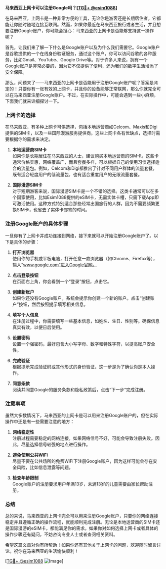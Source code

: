 **马来西亚上网卡可以注册Google吗？[[TG💪+ @esim1088](https://t.me/s/esim1088)]**

在马来西亚，上网卡是一种非常方便的工具，无论你是游客还是长期居住者，它都能让你随时随地连接互联网。然而，如果你最近在马来西亚旅行或者生活，并且想要注册Google账户，你可能会担心：马来西亚的上网卡是否能够支持这一操作呢？

首先，让我们来了解一下什么是Google账户以及为什么我们需要它。Google账户是谷歌提供的一个在线身份验证服务，通过这个账户，你可以访问谷歌的各种服务，比如Gmail、YouTube、Google Drive等。对于许多人来说，拥有一个Google账户是非常必要的，因为它不仅提供了便利，还为我们的数字生活增添了安全保障。

那么，问题来了——马来西亚的上网卡是否能用于注册Google账户呢？答案是肯定的！只要你有一张有效的上网卡，并且你的设备能够正常联网，那么你就完全可以在马来西亚注册Google账户。不过，在实际操作中，可能会遇到一些小麻烦，下面我们就来详细探讨一下。

### 上网卡的选择

在马来西亚，有多种上网卡可供选择，包括本地运营商如Celcom、Maxis和Digi提供的SIM卡，以及一些国际漫游服务提供商。这些上网卡各有优缺点，选择时需要根据你的需求来决定。

1. **本地运营商SIM卡**  
   如果你是长期居住在马来西亚的人士，建议购买本地运营商的SIM卡。这些卡通常价格实惠，网络覆盖广，而且套餐多样，可以根据自己的使用习惯选择适合的流量包。例如，Celcom和Digi都推出了针对不同用户群体的流量套餐，既有适合轻度用户的低流量包，也有适合重度用户的无限流量套餐。

2. **国际漫游SIM卡**  
   对于短期游客来说，国际漫游SIM卡是一个不错的选择。这类卡通常可以在多个国家使用，比如Esim1088提供的eSIM卡，无需实体卡槽，只需下载App即可激活使用。这种方式特别适合那些经常出国旅行的人群，因为不需要频繁更换SIM卡，也省去了实体卡邮寄的时间。

### 注册Google账户的具体步骤

一旦你有了上网卡并成功连接到网络，接下来就可以开始注册Google账户了。以下是具体的步骤：

1. **打开浏览器**  
   使用你的手机或平板电脑，打开任意一款浏览器（如Chrome、Firefox等），输入“www.google.com”进入Google官网。

2. **点击登录按钮**  
   在页面右上角，你会看到一个“登录”按钮，点击它。

3. **创建新账户**  
   如果你还没有Google账户，系统会提示你创建一个新的账户。点击“创建账户”按钮，然后按照提示填写相关信息。

4. **填写个人信息**  
   在注册过程中，你需要填写一些基本信息，如姓名、生日、性别等。确保信息真实有效，以便日后使用。

5. **设置密码**  
   设置一个强密码，最好包含大小写字母、数字和特殊字符，以提高账户安全性。

6. **完成验证**  
   根据提示完成验证码或其他形式的身份验证，这一步是为了确认你是本人操作。

7. **同意条款**  
   阅读并同意Google的服务条款和隐私政策后，点击“下一步”完成注册。

### 注意事项

虽然大多数情况下，马来西亚的上网卡是可以用来注册Google账户的，但在实际操作中还是有一些需要注意的地方：

1. **网络稳定性**  
   注册过程需要稳定的网络连接，如果网络信号不好，可能会导致注册失败。因此，尽量选择信号较强的地点进行操作。

2. **避免使用公共WiFi**  
   尽量不要在公共场所的免费WiFi下注册Google账户，因为这样可能会存在安全风险，比如信息泄露等问题。

3. **检查年龄限制**  
   Google账户的注册要求用户年满13岁，未满13岁的儿童需要由家长帮助注册。

### 总结

总的来说，马来西亚的上网卡完全可以用来注册Google账户，只要你的网络连接稳定并且遵循正确的操作流程，就能顺利完成注册。无论是本地运营商的SIM卡还是国际漫游的eSIM卡，都能满足你的需求。如果你对如何选择上网卡或者具体的操作步骤还有疑问，不妨咨询专业人士或者查阅相关资料。

希望这篇文章对你有所帮助！如果你还有其他关于上网卡的问题，欢迎随时留言讨论。祝你在马来西亚的生活愉快顺利！

[[TG💪+ @esim1088](https://t.me/s/esim1088) ![Image](https://i.postimg.cc/4NQfJmqS/Snipaste-2025-05-13-00-14-12.png)]